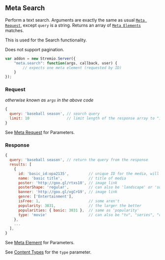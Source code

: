## Meta Search

Perform a text search. Arguments are exactly the same as usual [``Meta Request``](meta.request.md), except ``query`` is a string. Returns an array of [``Meta Elements``](metadata.element.md) matches.

This is used for the Search functionality.

Does not support pagination.

```javascript
var addon = new Stremio.Server({
	"meta.search": function(args, callback, user) {
		// expects one meta element (requested by ID)
	}
});
```

### Request

_otherwise known as `args` in the above code_

```javascript
{
  query: 'baseball season', // search query
  limit: 10                 // limit length of the response array to "10"
}
```

See [Meta Request](meta.request.md) for Parameters.

### Response

```javascript
{
  query: 'baseball season', // return the query from the response
  results: [
    {
      id: 'basic_id:opa2135',         // unique ID for the media, will be returned as "basic_id" in the request object later
      name: 'basic title',            // title of media
      poster: 'http://goo.gl/rtxs10', // image link
      posterShape: 'regular',         // can also be 'landscape' or 'square'
      banner: 'http://goo.gl/xgCrG9', // image link
      genre: ['Entertainment'],
      isFree: 1,                      // some aren't
      popularity: 3831,               // the larger the better
      popularities: { basic: 3831 },  // same as 'popularity'
      type: 'movie'                   // can also be "tv", "series", "channel"
    },
	...
  ],
}
```

See [Meta Element](meta.element.md) for Parameters.

See [Content Types](../content.types.md) for the `type` parameter.
